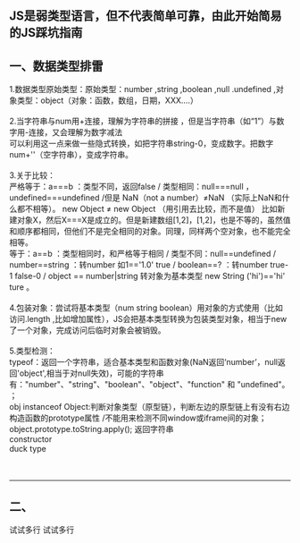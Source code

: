  JS是弱类型语言，但不代表简单可靠，由此开始简易的JS踩坑指南
 ------
 一、数据类型排雷
 -----
 1.数据类型原始类型：原始类型：number ,string ,boolean ,null .undefined ,对象类型：object（对象：函数，数组，日期，XXX....）<br/><br/>
 2.当字符串与num用+连接，理解为字符串的拼接 ，但是当字符串（如“1”）与数字用-连接，又会理解为数字减法 <br/>
   可以利用这一点来做一些隐式转换，如把字符串string-0，变成数字。把数字num+''（空字符串），变成字符串。<br/><br/>
 3.关于比较：<br/>
   严格等于：a===b ：类型不同，返回false / 类型相同：null===null ，undefined===undefined /但是 NaN（not a number）≠NaN （实际上NaN和什么都不相等）。
           new Object ≠ new Object （用引用去比较，而不是值） 比如新建对象X，然后X===X是成立的。但是新建数组[1,2]，[1,2]，也是不等的，虽然值和顺序都相同，但他们不是完全相同的对象。同理，同样两个空对象，也不能完全相等。<br/>
   等于：a==b ：类型相同时，和严格等于相同 / 类型不同：null==undefined / number==string ：转number 如1=='1.0' true / boolean==? ：转number true-1 false-0 / object == number|string 转对象为基本类型 new String ('hi')=='hi' ture 。<br/><br/>
 4.包装对象：尝试将基本类型（num string boolean）用对象的方式使用（比如访问.length ,比如增加属性），JS会把基本类型转换为包装类型对象，相当于new 了一个对象，完成访问后临时对象会被销毁。<br/><br/>
 5.类型检测：<br/>
            typeof：返回一个字符串，适合基本类型和函数对象(NaN返回‘number’，null返回'object',相当于对null失效)，可能的字符串有："number"、"string"、"boolean"、"object"、"function" 和 "undefined"。 ；<br/>
            obj instanceof Object:判断对象类型（原型链），判断左边的原型链上有没有右边构造函数的prototype属性 /不能用来检测不同window或iframe间的对象；<br/>
            object.prototype.toString.apply();  返回字符串 <br/>
            constructor  <br/>
            duck type  <br/><br/><br/>
 * * *
 二、
 ---
  试试多行
  试试多行
 
 
